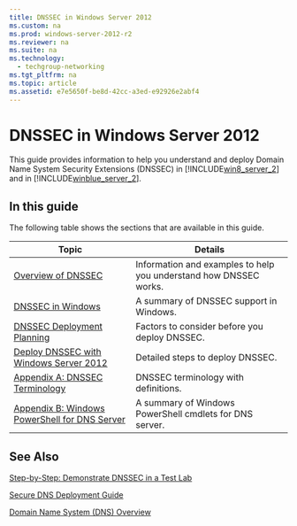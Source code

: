 ```yaml
---
title: DNSSEC in Windows Server 2012
ms.custom: na
ms.prod: windows-server-2012-r2
ms.reviewer: na
ms.suite: na
ms.technology: 
  - techgroup-networking
ms.tgt_pltfrm: na
ms.topic: article
ms.assetid: e7e5650f-be8d-42cc-a3ed-e92926e2abf4
---
```

# DNSSEC in Windows Server 2012
This guide provides information to help you understand and deploy Domain Name System Security Extensions \(DNSSEC\) in [!INCLUDE[win8_server_2](../Token/win8_server_2_md.md)] and in [!INCLUDE[winblue_server_2](../Token/winblue_server_2_md.md)].  
  
## In this guide  
The following table shows the sections that are available in this guide.  
  
|Topic|Details|  
|---------|-----------|  
|[Overview of DNSSEC](../Topic/Overview-of-DNSSEC.md)|Information and examples to help you understand how DNSSEC works.|  
|[DNSSEC in Windows](../Topic/DNSSEC-in-Windows.md)|A summary of DNSSEC support in Windows.|  
|[DNSSEC Deployment Planning](../Topic/DNSSEC-Deployment-Planning.md)|Factors to consider before you deploy DNSSEC.|  
|[Deploy DNSSEC with Windows Server 2012](../Topic/Deploy-DNSSEC-with-Windows-Server-2012.md)|Detailed steps to deploy DNSSEC.|  
|[Appendix A: DNSSEC Terminology](../Topic/Appendix-A--DNSSEC-Terminology.md)|DNSSEC terminology with definitions.|  
|[Appendix B: Windows PowerShell for DNS Server](../Topic/Appendix-B--Windows-PowerShell-for-DNS-Server.md)|A summary of Windows PowerShell cmdlets for DNS server.|  
  
## See Also  
[Step-by-Step: Demonstrate DNSSEC in a Test Lab](../Topic/Step-by-Step--Demonstrate-DNSSEC-in-a-Test-Lab.md)  
  
[Secure DNS Deployment Guide](http://technet.microsoft.com/library/ee649266.aspx)  
  
[Domain Name System &#40;DNS&#41; Overview](../Topic/Domain-Name-System--DNS--Overview.md)  
  

